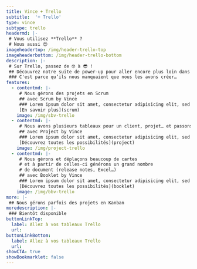 ```yaml
---
title: Vince + Trello
subtitle:  '+ Trello'
type: vince
subtype: trello
headermd: |-
 # Vous utilisez **Trello** ?
 # Nous aussi 😍
imageheadertop: /img/header-trello-top
imageheaderbottom: /img/header-trello-bottom
description: |-
 # Sur Trello, passez de 🤓 à 😎 !
 ## Découvrez notre suite de power-up pour aller encore plus loin dans la gestion de vos projets avec Trello.
 ### C'est parce qu’ils nous manquaient que nous les avons créer…
features:
  - contentmd: |-
     # Nous gérons des projets en Scrum
     ## avec Scrum by Vince
     ### Lorem ipsum dolor sit amet, consectetur adipisicing elit, sed do eiusmod tempor in Ut enim ad minim veniam. cididunt. 
     [En savoir plus](scrum)
    image: /img/sbv-trello
  - contentmd: |-
     # Nous avons plusieurs tableaux pour un client, projet… et passons notre temps à basculer entre eux
     ## avec Project by Vince
     ### Lorem ipsum dolor sit amet, consectetur adipisicing elit, sed do eiusmod tempor in Ut enim ad minim veniam. cididunt. 
     [Découvrez toutes les possibilités](project)
    image: /img/project-trello
  - contentmd: |-
     # Nous gérons et déplaçons beaucoup de cartes 
     # et à partir de celles-ci générons un grand nombre
     # de document (release notes, Excel…)
     ## avec Booklet by Vince
     ### Lorem ipsum dolor sit amet, consectetur adipisicing elit, sed do eiusmod tempor in Ut enim ad minim veniam. cididunt. 
     [Découvrez toutes les possibilités](booklet)
    image: /img/bbv-trello
more: |-
 ## Nous gérons parfois des projets en Kanban
moredescription: |- 
 ### Bientôt disponible
buttonLinkTop:
  label: Allez à vos tableaux Trello
  url: 
buttonLinkBottom:
  label: Allez à vos tableaux Trello
  url: 
showCTA: true
showBookmarklet: false
---
```

